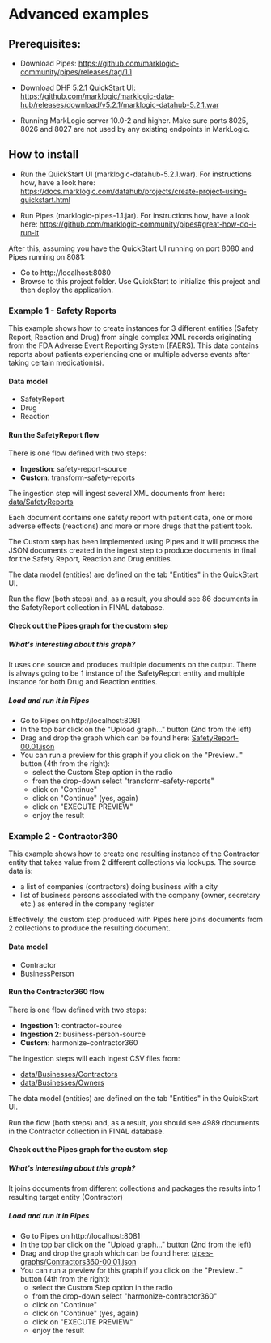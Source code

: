 # Advanced examples

## Prerequisites:

- Download Pipes: https://github.com/marklogic-community/pipes/releases/tag/1.1

- Download DHF 5.2.1 QuickStart UI: https://github.com/marklogic/marklogic-data-hub/releases/download/v5.2.1/marklogic-datahub-5.2.1.war

- Running MarkLogic server 10.0-2 and higher. Make sure ports 8025, 8026 and 8027 are not used by any existing endpoints in MarkLogic.


## How to install

- Run the QuickStart UI (marklogic-datahub-5.2.1.war). For instructions how, have a look here: https://docs.marklogic.com/datahub/projects/create-project-using-quickstart.html

- Run Pipes (marklogic-pipes-1.1.jar). For instructions how, have a look here: https://github.com/marklogic-community/pipes#great-how-do-i-run-it

After this, assuming you have the QuickStart UI running on port 8080 and Pipes running on 8081:

- Go to http://localhost:8080
- Browse to this project folder. Use QuickStart to initialize this project and then deploy the application.


### **Example 1 - Safety Reports**

This example  shows how to create instances for 3 different entities (Safety Report, Reaction and Drug) from single complex XML records originating from the FDA Adverse Event Reporting System (FAERS). This data contains reports about patients experiencing one or multiple adverse events after taking certain medication(s).

#### Data model
- SafetyReport
- Drug
- Reaction

#### Run the SafetyReport flow

There is one flow defined with two steps:
- **Ingestion**: safety-report-source
- **Custom**: transform-safety-reports

The ingestion step will ingest several XML documents from here: [data/SafetyReports](data/SafetyReports/)

Each document contains one safety report with patient data, one or more adverse effects (reactions) and more or more drugs that the patient took.

The Custom step has been implemented using Pipes and it will process the JSON documents created in the ingest step to produce documents in final for the Safety Report, Reaction and Drug entities. 

The data model (entities) are defined on the tab "Entities" in the QuickStart UI.

Run the flow (both steps) and, as a result, you should see 86 documents in the SafetyReport collection in FINAL database.

#### Check out the Pipes graph for the custom step

##### What's interesting about this graph?
It uses one source and produces multiple documents on the output. There is always going to be 1 instance of the SafetyReport entity and multiple instance for both Drug and Reaction entities.

##### Load and run it in Pipes

- Go to Pipes on http://localhost:8081
- In the top bar click on the "Upload graph..." button (2nd from the left)
- Drag and drop the graph which can be found here: [SafetyReport-00.01.json](pipes-graphs/SafetyReport-00.01.json)
- You can run a preview for this graph if you click on the "Preview..." button (4th from the right):
    - select the Custom Step option in the radio
    - from the drop-down select "transform-safety-reports"
    - click on "Continue"
    - click on "Continue" (yes, again)
    - click on "EXECUTE PREVIEW"
    - enjoy the result


### **Example 2 - Contractor360**

This example shows how to create one resulting instance of the Contractor entity that takes value from 2 different collections via lookups. The source data is:
- a list of companies (contractors) doing business with a city
- list of business persons associated with the company (owner, secretary etc.) as entered in the company register

Effectively, the custom step produced with Pipes here joins documents from 2 collections to produce the resulting document.

#### Data model
- Contractor
- BusinessPerson

#### Run the Contractor360 flow

There is one flow defined with two steps:
- **Ingestion 1**: contractor-source
- **Ingestion 2**: business-person-source
- **Custom**: harmonize-contractor360

The ingestion steps will each ingest CSV files from:
- [data/Businesses/Contractors](data/Bussineses/Contractors/)
- [data/Businesses/Owners](data/Bussineses/Owners/)


The data model (entities) are defined on the tab "Entities" in the QuickStart UI.

Run the flow (both steps) and, as a result, you should see 4989 documents in the Contractor collection in FINAL database.


#### Check out the Pipes graph for the custom step

##### What's interesting about this graph?
It joins documents from different collections and packages the results into 1 resulting target entity (Contractor)

##### Load and run it in Pipes

- Go to Pipes on http://localhost:8081
- In the top bar click on the "Upload graph..." button (2nd from the left)
- Drag and drop the  graph which can be found here: [pipes-graphs/Contractors360-00.01.json](pipes-graphs/Contractors360-00.01.json)
- You can run a preview for this graph if you click on the "Preview..." button (4th from the right):
    - select the Custom Step option in the radio
    - from the drop-down select "harmonize-contractor360"
    - click on "Continue"
    - click on "Continue" (yes, again)
    - click on "EXECUTE PREVIEW"
    - enjoy the result

